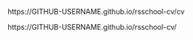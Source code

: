 <p>https://GITHUB-USERNAME.github.io/rsschool-cv/cv</p>
<p>https://GITHUB-USERNAME.github.io/rsschool-cv/</p>